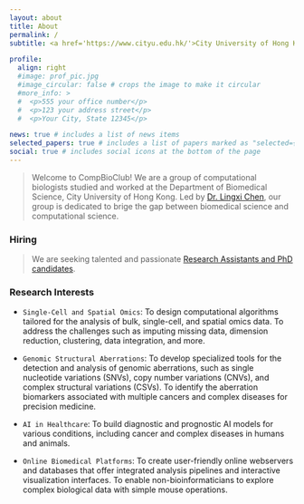 ```yaml
---
layout: about
title: About
permalink: /
subtitle: <a href='https://www.cityu.edu.hk/'>City University of Hong Kong</a> | <a href='https://www.cityu.edu.hk/bms/'>CityUHK BMS</a>

profile:
  align: right
  #image: prof_pic.jpg
  #image_circular: false # crops the image to make it circular
  #more_info: >
  #  <p>555 your office number</p>
  #  <p>123 your address street</p>
  #  <p>Your City, State 12345</p>

news: true # includes a list of news items
selected_papers: true # includes a list of papers marked as "selected={true}"
social: true # includes social icons at the bottom of the page
---
```


> Welcome to CompBioClub! We are a group of computational biologists studied and worked at the Department of Biomedical Science, City University of Hong Kong. Led by [Dr. Lingxi Chen](https://thelingxichen.github.io/), our group is dedicated to brige the gap between biomedical science and computational science.

### Hiring 
> We are seeking talented and passionate <a href='/openings'>Research Assistants and PhD candidates</a>.

### Research Interests

+ `Single-Cell and Spatial Omics`:
  To design computational algorithms tailored for the analysis of bulk, single-cell, and spatial omics data. To address the challenges such as imputing missing data, dimension reduction, clustering, data integration, and more.

+ `Genomic Structural Aberrations`:
  To develop specialized tools for the detection and analysis of genomic aberrations, such as single nucleotide variations (SNVs), copy number variations (CNVs), and complex structural variations (CSVs). To identify the aberration biomarkers associated with multiple cancers and complex diseases for precision medicine.

+ `AI in Healthcare`:
  To build diagnostic and prognostic AI models for various conditions, including cancer and complex diseases in humans and animals.

+ `Online Biomedical Platforms`:
  To create user-friendly online webservers and databases that offer integrated analysis pipelines and interactive visualization interfaces. To enable non-bioinformaticians to explore complex biological data with simple mouse operations.
